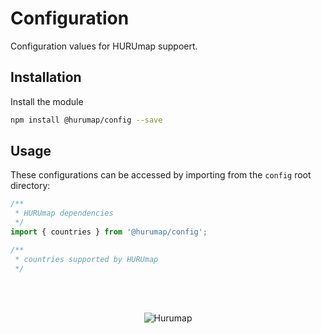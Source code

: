 # Configuration

Configuration values for HURUmap suppoert.

## Installation

Install the module

```bash
npm install @hurumap/config --save
```

## Usage

These configurations can be accessed by importing from the `config` root directory:

```jsx
/**
 * HURUmap dependencies
 */
import { countries } from '@hurumap/config';

/**
 * countries supported by HURUmap
 */
```

<br/><br/><p align="center"><img src="https://hurumap.org/static/img/logo-white.png" alt="Hurumap" /></p>